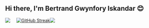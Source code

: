 ## Hi there, I'm Bertrand Gwynfory Iskandar 😊

<div align="left" style="display: flex; align-items: flex-start;">
    <div style="margin-right: 20px;">
        <img src="https://github-readme-stats.vercel.app/api?username=Froklax&show_icons=true&theme=onedark&bg_color=151515&text_color=FFFFFF&icon_color=FFD700"/>
    </div>
    <br>
    <div>
        <a href="https://git.io/streak-stats">
            <img src="https://streak-stats.demolab.com?user=Froklax&theme=onedark&date_format=j%20M%5B%20Y%5D&background=151515&dates=FFFFFF&currStreakNum=FFD700&sideLabels=onedark" alt="GitHub Streak" />
        </a>
    </div>
    <br>
    <div style="margin-right: 20px;">
        <img src="https://github-readme-stats.vercel.app/api/top-langs/?username=Froklax&layout=compact&theme=onedark&bg_color=151515&text_color=FFFFFF&icon_color=FFD700"/>
    </div>
</div>



